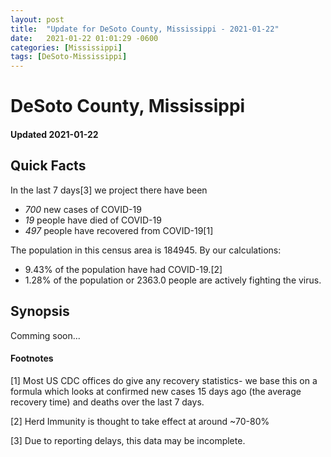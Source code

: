 ```yaml
---
layout: post
title:  "Update for DeSoto County, Mississippi - 2021-01-22"
date:   2021-01-22 01:01:29 -0600
categories: [Mississippi]
tags: [DeSoto-Mississippi]
---
```


# DeSoto County, Mississippi
#### Updated 2021-01-22

## Quick Facts

In the last 7 days[3] we project there have been
- *700* new cases of COVID-19
- *19* people have died of COVID-19
- *497* people have recovered from COVID-19[1]

The population in this census area is 184945. By our calculations:
- 9.43% of the population have had COVID-19.[2]
- 1.28% of the population or 2363.0 people are actively fighting the virus.

## Synopsis

Comming soon...


#### Footnotes

[1] Most US CDC offices do give any recovery statistics- we base this on a formula which looks at confirmed new cases
15 days ago (the average recovery time) and deaths over the last 7 days.

[2] Herd Immunity is thought to take effect at around ~70-80%

[3] Due to reporting delays, this data may be incomplete.
 
    